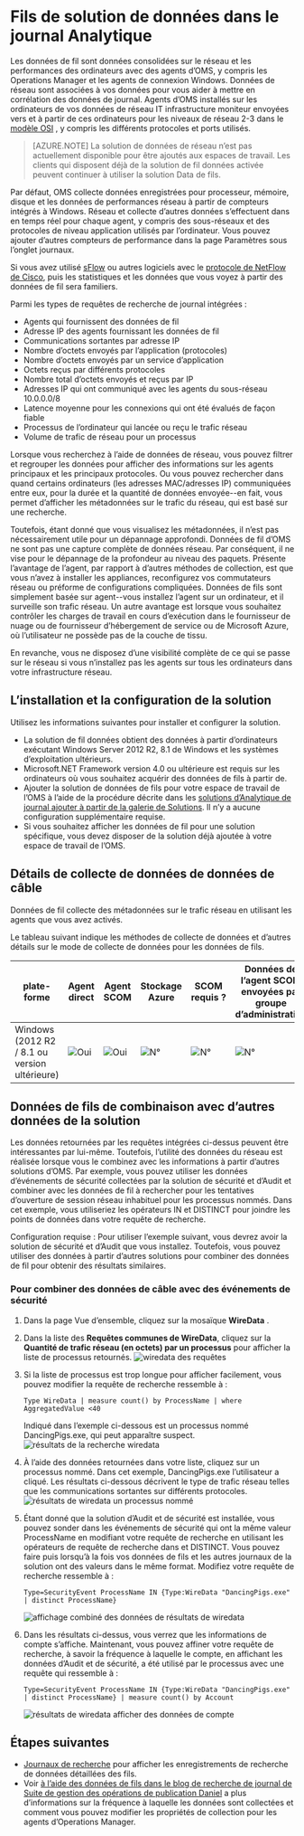 <properties
    pageTitle="Solution de données dans le journal Analytique de fil | Microsoft Azure"
    description="Les données de fil sont données consolidées sur le réseau et les performances des ordinateurs avec des agents d’OMS, y compris les Operations Manager et les agents de connexion Windows. Données de réseau sont associées à vos données pour vous aider à mettre en corrélation des données de journal."
    services="log-analytics"
    documentationCenter=""
    authors="bandersmsft"
    manager="jwhit"
    editor=""/>

<tags
    ms.service="log-analytics"
    ms.workload="na"
    ms.tgt_pltfrm="na"
    ms.devlang="na"
    ms.topic="article"
    ms.date="08/11/2016"
    ms.author="banders"/>

# <a name="wire-data-solution-in-log-analytics"></a>Fils de solution de données dans le journal Analytique

Les données de fil sont données consolidées sur le réseau et les performances des ordinateurs avec des agents d’OMS, y compris les Operations Manager et les agents de connexion Windows. Données de réseau sont associées à vos données pour vous aider à mettre en corrélation des données de journal. Agents d’OMS installés sur les ordinateurs de vos données de réseau IT infrastructure moniteur envoyées vers et à partir de ces ordinateurs pour les niveaux de réseau 2-3 dans le [modèle OSI](https://en.wikipedia.org/wiki/OSI_model) , y compris les différents protocoles et ports utilisés.

>[AZURE.NOTE] La solution de données de réseau n’est pas actuellement disponible pour être ajoutés aux espaces de travail. Les clients qui disposent déjà de la solution de fil données activée peuvent continuer à utiliser la solution Data de fils.

Par défaut, OMS collecte données enregistrées pour processeur, mémoire, disque et les données de performances réseau à partir de compteurs intégrés à Windows. Réseau et collecte d’autres données s’effectuent dans en temps réel pour chaque agent, y compris des sous-réseaux et des protocoles de niveau application utilisés par l’ordinateur. Vous pouvez ajouter d’autres compteurs de performance dans la page Paramètres sous l’onglet journaux.

Si vous avez utilisé [sFlow](http://www.sflow.org/) ou autres logiciels avec le [protocole de NetFlow de Cisco](http://www.cisco.com/c/en/us/products/collateral/ios-nx-os-software/ios-netflow/prod_white_paper0900aecd80406232.html), puis les statistiques et les données que vous voyez à partir des données de fil sera familiers.

Parmi les types de requêtes de recherche de journal intégrées :

- Agents qui fournissent des données de fil
- Adresse IP des agents fournissant les données de fil
- Communications sortantes par adresse IP
- Nombre d’octets envoyés par l’application (protocoles)
- Nombre d’octets envoyés par un service d’application
- Octets reçus par différents protocoles
- Nombre total d’octets envoyés et reçus par IP
- Adresses IP qui ont communiqué avec les agents du sous-réseau 10.0.0.0/8
- Latence moyenne pour les connexions qui ont été évalués de façon fiable
- Processus de l’ordinateur qui lancée ou reçu le trafic réseau
- Volume de trafic de réseau pour un processus

Lorsque vous recherchez à l’aide de données de réseau, vous pouvez filtrer et regrouper les données pour afficher des informations sur les agents principaux et les principaux protocoles. Ou vous pouvez rechercher dans quand certains ordinateurs (les adresses MAC/adresses IP) communiquées entre eux, pour la durée et la quantité de données envoyée--en fait, vous permet d’afficher les métadonnées sur le trafic du réseau, qui est basé sur une recherche.

Toutefois, étant donné que vous visualisez les métadonnées, il n’est pas nécessairement utile pour un dépannage approfondi. Données de fil d’OMS ne sont pas une capture complète de données réseau. Par conséquent, il ne vise pour le dépannage de la profondeur au niveau des paquets.
Présente l’avantage de l’agent, par rapport à d’autres méthodes de collection, est que vous n’avez à installer les appliances, reconfigurez vos commutateurs réseau ou préforme de configurations compliquées. Données de fils sont simplement basée sur agent--vous installez l’agent sur un ordinateur, et il surveille son trafic réseau. Un autre avantage est lorsque vous souhaitez contrôler les charges de travail en cours d’exécution dans le fournisseur de nuage ou de fournisseur d’hébergement de service ou de Microsoft Azure, où l’utilisateur ne possède pas de la couche de tissu.

En revanche, vous ne disposez d’une visibilité complète de ce qui se passe sur le réseau si vous n’installez pas les agents sur tous les ordinateurs dans votre infrastructure réseau.

## <a name="installing-and-configuring-the-solution"></a>L’installation et la configuration de la solution
Utilisez les informations suivantes pour installer et configurer la solution.

- La solution de fil données obtient des données à partir d’ordinateurs exécutant Windows Server 2012 R2, 8.1 de Windows et les systèmes d’exploitation ultérieurs.
- Microsoft.NET Framework version 4.0 ou ultérieure est requis sur les ordinateurs où vous souhaitez acquérir des données de fils à partir de.
- Ajouter la solution de données de fils pour votre espace de travail de l’OMS à l’aide de la procédure décrite dans les [solutions d’Analytique de journal ajouter à partir de la galerie de Solutions](log-analytics-add-solutions.md).  Il n’y a aucune configuration supplémentaire requise.
- Si vous souhaitez afficher les données de fil pour une solution spécifique, vous devez disposer de la solution déjà ajoutée à votre espace de travail de l’OMS.

## <a name="wire-data-data-collection-details"></a>Détails de collecte de données de données de câble

Données de fil collecte des métadonnées sur le trafic réseau en utilisant les agents que vous avez activés.

Le tableau suivant indique les méthodes de collecte de données et d’autres détails sur le mode de collecte de données pour les données de fils.


| plate-forme | Agent direct | Agent SCOM | Stockage Azure | SCOM requis ? | Données de l’agent SCOM envoyées par groupe d’administration | fréquence de collection |
|---|---|---|---|---|---|---|
|Windows (2012 R2 / 8.1 ou version ultérieure)|![Oui](./media/log-analytics-wire-data/oms-bullet-green.png)|![Oui](./media/log-analytics-wire-data/oms-bullet-green.png)|![N°](./media/log-analytics-wire-data/oms-bullet-red.png)|            ![N°](./media/log-analytics-wire-data/oms-bullet-red.png)|![N°](./media/log-analytics-wire-data/oms-bullet-red.png)| toutes les minutes|


## <a name="combining-wire-data-with-other-solution-data"></a>Données de fils de combinaison avec d’autres données de la solution

Les données retournées par les requêtes intégrées ci-dessus peuvent être intéressantes par lui-même. Toutefois, l’utilité des données du réseau est réalisée lorsque vous le combinez avec les informations à partir d’autres solutions d’OMS. Par exemple, vous pouvez utiliser les données d’événements de sécurité collectées par la solution de sécurité et d’Audit et combiner avec les données de fil à rechercher pour les tentatives d’ouverture de session réseau inhabituel pour les processus nommés.  Dans cet exemple, vous utiliseriez les opérateurs IN et DISTINCT pour joindre les points de données dans votre requête de recherche.

Configuration requise : Pour utiliser l’exemple suivant, vous devrez avoir la solution de sécurité et d’Audit que vous installez. Toutefois, vous pouvez utiliser des données à partir d’autres solutions pour combiner des données de fil pour obtenir des résultats similaires.

### <a name="to-combine-wire-data-with-security-events"></a>Pour combiner des données de câble avec des événements de sécurité

1. Dans la page Vue d’ensemble, cliquez sur la mosaïque **WireData** .
2. Dans la liste des **Requêtes communes de WireData**, cliquez sur la **Quantité de trafic réseau (en octets) par un processus** pour afficher la liste de processus retournés.
    ![wiredata des requêtes](./media/log-analytics-wire-data/oms-wiredata-01.png)
3. Si la liste de processus est trop longue pour afficher facilement, vous pouvez modifier la requête de recherche ressemble à :

    ```
    Type WireData | measure count() by ProcessName | where AggregatedValue <40
    ```
    Indiqué dans l’exemple ci-dessous est un processus nommé DancingPigs.exe, qui peut apparaître suspect.
    ![résultats de la recherche wiredata](./media/log-analytics-wire-data/oms-wiredata-02.png)

4. À l’aide des données retournées dans votre liste, cliquez sur un processus nommé. Dans cet exemple, DancingPigs.exe l’utilisateur a cliqué. Les résultats ci-dessous décrivent le type de trafic réseau telles que les communications sortantes sur différents protocoles.
    ![résultats de wiredata un processus nommé](./media/log-analytics-wire-data/oms-wiredata-03.png)

5. Étant donné que la solution d’Audit et de sécurité est installée, vous pouvez sonder dans les événements de sécurité qui ont la même valeur ProcessName en modifiant votre requête de recherche en utilisant les opérateurs de requête de recherche dans et DISTINCT. Vous pouvez faire puis lorsqu’à la fois vos données de fils et les autres journaux de la solution ont des valeurs dans le même format. Modifiez votre requête de recherche ressemble à :

    ```
    Type=SecurityEvent ProcessName IN {Type:WireData "DancingPigs.exe" | distinct ProcessName}
    ```    

    ![affichage combiné des données de résultats de wiredata](./media/log-analytics-wire-data/oms-wiredata-04.png)
6. Dans les résultats ci-dessus, vous verrez que les informations de compte s’affiche. Maintenant, vous pouvez affiner votre requête de recherche, à savoir la fréquence à laquelle le compte, en affichant les données d’Audit et de sécurité, a été utilisé par le processus avec une requête qui ressemble à :        

    ```
    Type=SecurityEvent ProcessName IN {Type:WireData "DancingPigs.exe" | distinct ProcessName} | measure count() by Account
    ```

    ![résultats de wiredata afficher des données de compte](./media/log-analytics-wire-data/oms-wiredata-05.png)



## <a name="next-steps"></a>Étapes suivantes

- [Journaux de recherche](log-analytics-log-searches.md) pour afficher les enregistrements de recherche de données détaillées des fils.
- Voir [à l’aide des données de fils dans le blog de recherche de journal de Suite de gestion des opérations de publication Daniel](http://blogs.msdn.com/b/dmuscett/archive/2015/09/09/using-wire-data-in-operations-management-suite.aspx) a plus d’informations sur la fréquence à laquelle les données sont collectées et comment vous pouvez modifier les propriétés de collection pour les agents d’Operations Manager.
